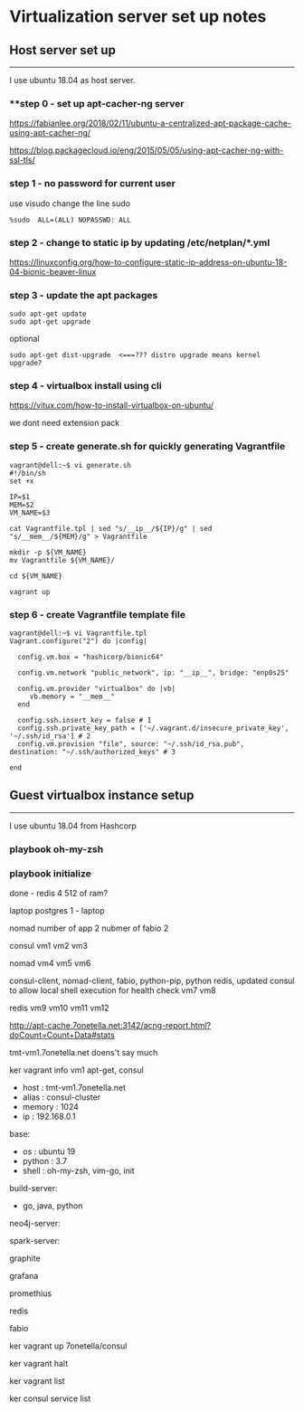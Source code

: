 # **Virtualization server set up notes**


## **Host server set up**
---
I use ubuntu 18.04 as host server. 

### **step 0 - set up apt-cacher-ng server
https://fabianlee.org/2018/02/11/ubuntu-a-centralized-apt-package-cache-using-apt-cacher-ng/

https://blog.packagecloud.io/eng/2015/05/05/using-apt-cacher-ng-with-ssl-tls/

### **step 1 - no password for current user**
use visudo change the line sudo
```
%sudo  ALL=(ALL) NOPASSWD: ALL
```

### **step 2 - change to static ip by updating /etc/netplan/*.yml**

https://linuxconfig.org/how-to-configure-static-ip-address-on-ubuntu-18-04-bionic-beaver-linux


### **step 3 - update the apt packages**
```
sudo apt-get update
sudo apt-get upgrade
```

optional
```
sudo apt-get dist-upgrade  <===??? distro upgrade means kernel upgrade?
```

### **step 4 - virtualbox install using cli**

https://vitux.com/how-to-install-virtualbox-on-ubuntu/

we dont need extension pack 

### **step 5 - create generate.sh for quickly generating Vagrantfile**
```
vagrant@dell:~$ vi generate.sh
#!/bin/sh
set +x

IP=$1
MEM=$2
VM_NAME=$3

cat Vagrantfile.tpl | sed "s/__ip__/${IP}/g" | sed "s/__mem__/${MEM}/g" > Vagrantfile

mkdir -p ${VM_NAME}
mv Vagrantfile ${VM_NAME}/

cd ${VM_NAME}

vagrant up
```

### **step 6 - create Vagrantfile template file**
```
vagrant@dell:~$ vi Vagrantfile.tpl
Vagrant.configure("2") do |config|

  config.vm.box = "hashicorp/bionic64"

  config.vm.network "public_network", ip: "__ip__", bridge: "enp0s25"

  config.vm.provider "virtualbox" do |vb|
     vb.memory = "__mem__"
  end

  config.ssh.insert_key = false # 1
  config.ssh.private_key_path = ['~/.vagrant.d/insecure_private_key', '~/.ssh/id_rsa'] # 2
  config.vm.provision "file", source: "~/.ssh/id_rsa.pub", destination: "~/.ssh/authorized_keys" # 3

end
```


## **Guest virtualbox instance setup**
---
I use ubuntu 18.04 from Hashcorp


### playbook oh-my-zsh

### playbook initialize


done - redis 4 512 of ram?


laptop
  postgres 1 - laptop

nomad
  number of app 2
  nubmer of fabio 2


consul
  vm1
  vm2
  vm3

nomad
  vm4
  vm5
  vm6

consul-client, nomad-client, fabio, python-pip, python redis, updated consul to allow local shell execution for health check
  vm7
  vm8

redis
  vm9
  vm10
  vm11
  vm12

http://apt-cache.7onetella.net:3142/acng-report.html?doCount=Count+Data#stats  


tmt-vm1.7onetella.net doens't say much


ker vagrant info vm1  apt-get, consul
  * host   : tmt-vm1.7onetella.net
  * alias  : consul-cluster
  * memory : 1024
  * ip     : 192.168.0.1

base:
  * os     : ubuntu 19
  * python : 3.7
  * shell  : oh-my-zsh, vim-go, init

build-server:
  * go, java, python

neo4j-server:
  
spark-server:

graphite

grafana

promethius

redis

fabio



ker vagrant up 7onetella/consul

ker vagrant halt

ker vagrant list

ker consul service list


